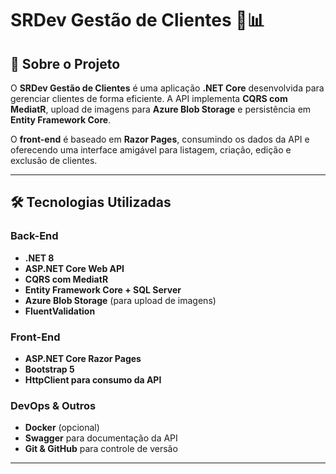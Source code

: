 # **SRDev Gestão de Clientes** 🏢📊  

## **📌 Sobre o Projeto**  
O **SRDev Gestão de Clientes** é uma aplicação **.NET Core** desenvolvida para gerenciar clientes de forma eficiente. A API implementa **CQRS com MediatR**, upload de imagens para **Azure Blob Storage** e persistência em **Entity Framework Core**.  

O **front-end** é baseado em **Razor Pages**, consumindo os dados da API e oferecendo uma interface amigável para listagem, criação, edição e exclusão de clientes.  

---

## **🛠 Tecnologias Utilizadas**  
### **Back-End**  
- **.NET 8**  
- **ASP.NET Core Web API**  
- **CQRS com MediatR**  
- **Entity Framework Core + SQL Server**  
- **Azure Blob Storage** (para upload de imagens)  
- **FluentValidation**  

### **Front-End**  
- **ASP.NET Core Razor Pages**  
- **Bootstrap 5**  
- **HttpClient para consumo da API**  

### **DevOps & Outros**  
- **Docker** (opcional)  
- **Swagger** para documentação da API  
- **Git & GitHub** para controle de versão  

---


